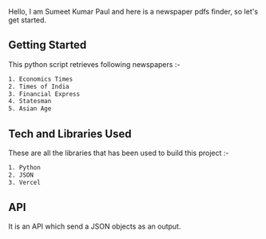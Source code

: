 Hello, I am Sumeet Kumar Paul and here is a newspaper pdfs finder, so let's get started.

## Getting Started

This python script retrieves following newspapers :-

```bash
1. Economics Times
2. Times of India
3. Financial Express
4. Statesman
5. Asian Age
```

## Tech and Libraries Used

These are all the libraries that has been used to build this project :-

```bash
1. Python
2. JSON
3. Vercel
```

## API

It is an API which send a JSON objects as an output.

